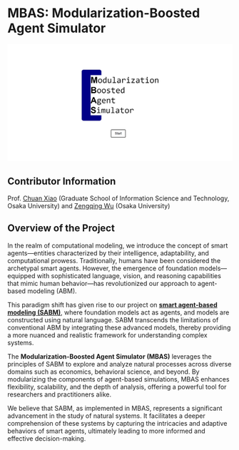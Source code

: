 # MBAS: Modularization-Boosted Agent Simulator

![Workflow](https://github.com/wuzengqing001225/MBAS/blob/main/IMG/title.png?raw=true)

## Contributor Information
Prof. [Chuan Xiao](https://sites.google.com/site/chuanxiao1983/home) (Graduate School of Information Science and Technology, Osaka University) and [Zengqing Wu](https://wuzengqing001225.github.io/) (Osaka University)

## Overview of the Project

In the realm of computational modeling, we introduce the concept of smart agents—entities characterized by their intelligence, adaptability, and computational prowess. Traditionally, humans have been considered the archetypal smart agents. However, the emergence of foundation models—equipped with sophisticated language, vision, and reasoning capabilities that mimic human behavior—has revolutionized our approach to agent-based modeling (ABM).

This paradigm shift has given rise to our project on [**smart agent-based modeling (SABM)**](https://arxiv.org/abs/2311.06330), where foundation models act as agents, and models are constructed using natural language. SABM transcends the limitations of conventional ABM by integrating these advanced models, thereby providing a more nuanced and realistic framework for understanding complex systems.

The **Modularization-Boosted Agent Simulator (MBAS)** leverages the principles of SABM to explore and analyze natural processes across diverse domains such as economics, behavioral science, and beyond. By modularizing the components of agent-based simulations, MBAS enhances flexibility, scalability, and the depth of analysis, offering a powerful tool for researchers and practitioners alike.

We believe that SABM, as implemented in MBAS, represents a significant advancement in the study of natural systems. It facilitates a deeper comprehension of these systems by capturing the intricacies and adaptive behaviors of smart agents, ultimately leading to more informed and effective decision-making.
